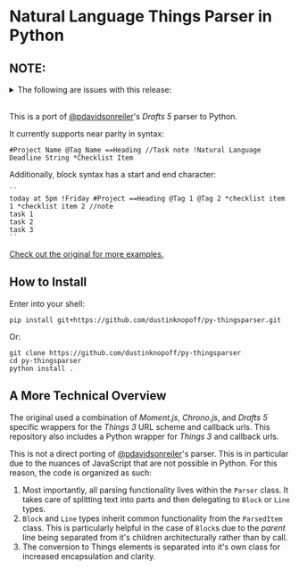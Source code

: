 # Natural Language Things Parser in Python

## NOTE:

<details>
<summary>
	The following are issues with this release:
</summary>

1. Cannot recognize `Wednesday at 6` as PM or AM but returns 6 as this the day of the output.
2. Block sublines are overrides by the last element.
3. The JSON package is not accepted by *Things 3* as valid.

### Plan:

- [ ] fix issues
- [ ] make an Automator Service for applying to a file
- [ ] make an Automator Application for dragging files on to to run.
</details>
<br />

This is a port of [@pdavidsonreiler](https://github.com/pdavisonreiber/Public-Drafts-Scripts/tree/master/Things%20Parser)'s *Drafts 5* parser to Python.

It currently supports near parity in syntax:

```
#Project Name @Tag Name ==Heading //Task note !Natural Language Deadline String *Checklist Item
```

Additionally, block syntax has a start and end character:

```
``
today at 5pm !Friday #Project ==Heading @Tag 1 @Tag 2 *checklist item 1 *checklist item 2 //note
task 1
task 2
task 3
``

```

[Check out the original for more examples.](https://github.com/pdavisonreiber/Public-Drafts-Scripts/tree/master/Things%20Parser)

## How to Install

Enter into your shell:

```
pip install git+https://github.com/dustinknopoff/py-thingsparser.git
```

Or:

```
git clone https://github.com/dustinknopoff/py-thingsparser
cd py-thingsparser
python install .
```

## A More Technical Overview

The original used a combination of *Moment.js*, *Chrono.js*, and *Drafts 5* specific wrappers for the *Things 3* URL scheme and callback urls. This repository also includes a Python wrapper for *Things 3* and callback urls.

This is not a direct porting of [@pdavidsonreiler](https://github.com/pdavisonreiber/Public-Drafts-Scripts/tree/master/Things%20Parser)'s parser. This is in particular due to the nuances of JavaScript that are not possible in Python. For this reason, the code is organized as such:

1. Most importantly, all parsing functionality lives within the `Parser` class. It takes care of splitting text into parts and then delegating to `Block` or `Line` types. 
2. `Block` and `Line` types inherit common functionality from the `ParsedItem` class. This is particularly helpful in the case of `Block`s due to the *parent* line being separated from it's children architecturally rather than by call.
3. The conversion to Things elements is separated into it's own class for increased encapsulation and clarity.
